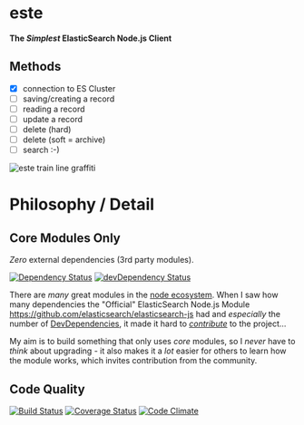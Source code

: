 este
====

**The *Simplest* ElasticSearch Node.js Client**





## Methods

- [x] connection to ES Cluster
- [ ] saving/creating a record
- [ ] reading a record
- [ ] update a record
- [ ] delete (hard)
- [ ] delete (soft = archive)
- [ ] search :-)

![este train line graffiti](http://i.imgur.com/HBJ5JmX.jpg)

# Philosophy / Detail

## Core Modules Only

*Zero* external dependencies (3rd party modules).

[![Dependency Status](https://david-dm.org/nelsonic/este.svg)](https://david-dm.org/nelsonic/este)
[![devDependency Status](https://david-dm.org/nelsonic/este/dev-status.svg)](https://david-dm.org/nelsonic/este#info=devDependencies)

There are *many* great modules in the
[node ecosystem](https://www.npmjs.org/).
When I saw how many dependencies the "Official" ElasticSearch
Node.js Module
https://github.com/elasticsearch/elasticsearch-js
had and *especially* the number of
[DevDependencies](https://david-dm.org/elasticsearch/elasticsearch-js#info=devDependencies),
it made it hard to
[*contribute*](https://github.com/elasticsearch/elasticsearch-js/issues/158)
to the project...

My aim is to build something that only uses *core* modules,
so I *never* have to *think* about upgrading - it also makes it a
*lot* easier for others to learn how the module works, which
invites contribution from the community.

## Code Quality

[![Build Status](https://travis-ci.org/nelsonic/este.svg)](https://travis-ci.org/nelsonic/este)
[![Coverage Status](https://img.shields.io/coveralls/nelsonic/este.svg)](https://coveralls.io/r/nelsonic/este?branch=master)
[![Code Climate](https://codeclimate.com/github/nelsonic/este/badges/gpa.svg)](https://codeclimate.com/github/nelsonic/este)
